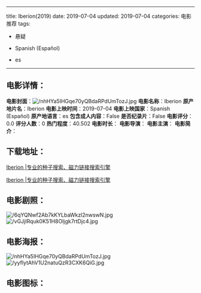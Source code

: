 
---
title: Iberion(2019)
date: 2019-07-04
updated: 2019-07-04
categories: 电影推荐
tags:
- 悬疑

- Spanish (Español)
- es
---


> 

## **电影详情**：

**电影封面**：<img src="https://image.tmdb.org/t/p/w200/nhHYa5IHGqe70yQBdaRPdUmTozJ.jpg" alt="/nhHYa5IHGqe70yQBdaRPdUmTozJ.jpg" title="/nhHYa5IHGqe70yQBdaRPdUmTozJ.jpg">
**电影名称**：Iberion
**原产地片名**：Iberion
**电影上映时间**：2019-07-04
**电影上映国家**：Spanish (Español)
**原产地语言**：es
**包含成人内容**：False
**是否纪录片**：False
**电影评分**：0.0
**评分人数**：0
**热门程度**：40.502
**电影时长**：
**电影导演**：
**电影主演**：
**电影简介**：

## **下载地址**：
[Iberion |专业的种子搜索、磁力链接搜索引擎](https://movie.amd794.com:2083/?search=Iberion&ordering=&mode=match_phrase&page_size=10&page=1)

[Iberion |专业的种子搜索、磁力链接搜索引擎](https://movie.amd794.com:2083/?search=Iberion&ordering=&mode=match_phrase&page_size=10&page=1)
 

## **电影剧照**：
<img src="https://image.tmdb.org/t/p/original/6qYQNwf2Ab7kKYLbaWkzl2nwswN.jpg" alt="/6qYQNwf2Ab7kKYLbaWkzl2nwswN.jpg" title="/6qYQNwf2Ab7kKYLbaWkzl2nwswN.jpg"><img src="https://image.tmdb.org/t/p/original/vGJjIRquk0K51H8OIjgk7rtDjc4.jpg" alt="/vGJjIRquk0K51H8OIjgk7rtDjc4.jpg" title="/vGJjIRquk0K51H8OIjgk7rtDjc4.jpg">

## **电影海报**：
<img src="https://image.tmdb.org/t/p/original/nhHYa5IHGqe70yQBdaRPdUmTozJ.jpg" alt="/nhHYa5IHGqe70yQBdaRPdUmTozJ.jpg" title="/nhHYa5IHGqe70yQBdaRPdUmTozJ.jpg"><img src="https://image.tmdb.org/t/p/original/yyflytAhV1U2natuQzR3CXK6QiG.jpg" alt="/yyflytAhV1U2natuQzR3CXK6QiG.jpg" title="/yyflytAhV1U2natuQzR3CXK6QiG.jpg">

## **电影图标**：

